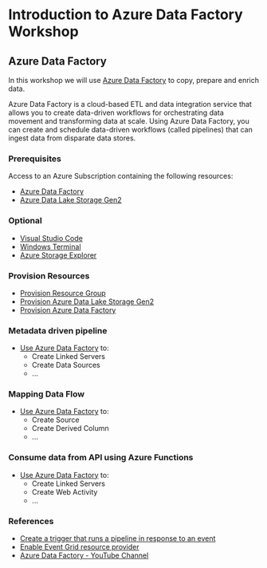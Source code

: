 # Introduction to Azure Data Factory Workshop

## Azure Data Factory

In this workshop we will use [Azure Data Factory](https://docs.microsoft.com/en-us/azure/data-factory/introduction) to copy, prepare and enrich data.

Azure Data Factory is a cloud-based ETL and data integration service that allows you to create data-driven workflows for orchestrating data movement and transforming data at scale.  Using Azure Data Factory, you can create and schedule data-driven workflows (called pipelines) that can ingest data from disparate data stores.

### Prerequisites
Access to an Azure Subscription containing the following resources:
- [Azure Data Factory](https://docs.microsoft.com/en-us/azure/data-factory/introduction)
- [Azure Data Lake Storage Gen2](https://docs.microsoft.com/en-us/azure/storage/blobs/data-lake-storage-introduction) 
### Optional

- [Visual Studio Code](https://code.visualstudio.com/Download)
- [Windows Terminal](https://docs.microsoft.com/en-us/windows/terminal/get-started)
- [Azure Storage Explorer](https://azure.microsoft.com/en-us/features/storage-explorer/)


### Provision Resources

- [Provision Resource Group](provision-resource-group.md)
- [Provision Azure Data Lake Storage Gen2](provision-adlsg2.md)
- [Provision Azure Data Factory](provision-adf.md)

### Metadata driven pipeline

- [Use Azure Data Factory](metadata-driven-pipeline.md) to:
  - Create Linked Servers
  - Create Data Sources
  - ...

### Mapping Data Flow

- [Use Azure Data Factory](mapping-data-flow.md) to:
  - Create Source
  - Create Derived Column
  - ...

### Consume data from API using Azure Functions

- [Use Azure Data Factory](api-pipeline.md) to:
  - Create Linked Servers
  - Create Web Activity
  - ...

### References

- [Create a trigger that runs a pipeline in response to an event](https://docs.microsoft.com/en-us/azure/data-factory/how-to-create-event-trigger)
- [Enable Event Grid resource provider](https://docs.microsoft.com/en-us/azure/event-grid/custom-event-to-eventhub#enable-event-grid-resource-provider)
- [Azure Data Factory - YouTube Channel](https://www.youtube.com/channel/UC2S0k7NeLcEm5_IhHUwpN0g)
